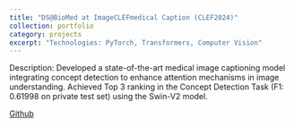 ```yaml
---
title: "DS@BioMed at ImageCLEFmedical Caption (CLEF2024)"
collection: portfolio
category: projects
excerpt: "Technologies: PyTorch, Transformers, Computer Vision"
---
```

Description: Developed a state-of-the-art medical image captioning model integrating concept detection to enhance attention mechanisms in image understanding. Achieved Top 3 ranking in the Concept Detection Task (F1: 0.61998 on private test set) using the Swin-V2 model.

[Github](https://github.com/NhiNguyen34/DS-BioMed-at-ImageCLEFmedical-Caption-2024)
